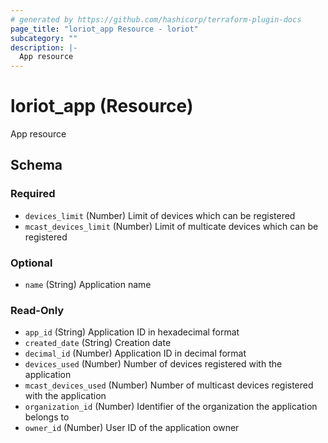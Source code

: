 ```yaml
---
# generated by https://github.com/hashicorp/terraform-plugin-docs
page_title: "loriot_app Resource - loriot"
subcategory: ""
description: |-
  App resource
---
```


# loriot_app (Resource)

App resource



<!-- schema generated by tfplugindocs -->
## Schema

### Required

- `devices_limit` (Number) Limit of devices which can be registered
- `mcast_devices_limit` (Number) Limit of multicate devices which can be registered

### Optional

- `name` (String) Application name

### Read-Only

- `app_id` (String) Application ID in hexadecimal format
- `created_date` (String) Creation date
- `decimal_id` (Number) Application ID in decimal format
- `devices_used` (Number) Number of devices registered with the application
- `mcast_devices_used` (Number) Number of multicast devices registered with the application
- `organization_id` (Number) Identifier of the organization the application belongs to
- `owner_id` (Number) User ID of the application owner

